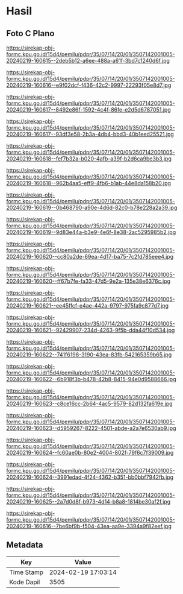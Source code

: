 # Hasil

## Foto C Plano

https://sirekap-obj-formc.kpu.go.id/15d4/pemilu/pdpr/35/07/14/20/01/3507142001005-20240219-160615--2deb5b12-a6ee-488a-a61f-3bd7c1240d6f.jpg

https://sirekap-obj-formc.kpu.go.id/15d4/pemilu/pdpr/35/07/14/20/01/3507142001005-20240219-160616--e9f02dcf-f436-42c2-9997-22293f05e8d7.jpg

https://sirekap-obj-formc.kpu.go.id/15d4/pemilu/pdpr/35/07/14/20/01/3507142001005-20240219-160617--8492e86f-1592-4c4f-86fe-e2d5d6787051.jpg

https://sirekap-obj-formc.kpu.go.id/15d4/pemilu/pdpr/35/07/14/20/01/3507142001005-20240219-160617--93df3e58-2b3a-4db4-bbd3-40b1eed25521.jpg

https://sirekap-obj-formc.kpu.go.id/15d4/pemilu/pdpr/35/07/14/20/01/3507142001005-20240219-160618--fef7b32a-b020-4afb-a39f-b2d6ca9be3b3.jpg

https://sirekap-obj-formc.kpu.go.id/15d4/pemilu/pdpr/35/07/14/20/01/3507142001005-20240219-160618--962b4aa5-eff9-4fb6-b1ab-44e8da158b20.jpg

https://sirekap-obj-formc.kpu.go.id/15d4/pemilu/pdpr/35/07/14/20/01/3507142001005-20240219-160619--0b468790-a90e-4d6d-82c0-b78e228a2a39.jpg

https://sirekap-obj-formc.kpu.go.id/15d4/pemilu/pdpr/35/07/14/20/01/3507142001005-20240219-160619--9d83e44a-b3e9-4e6f-8e38-2ac5295985b2.jpg

https://sirekap-obj-formc.kpu.go.id/15d4/pemilu/pdpr/35/07/14/20/01/3507142001005-20240219-160620--cc80a2de-69ea-4d17-ba75-7c2fd785eee4.jpg

https://sirekap-obj-formc.kpu.go.id/15d4/pemilu/pdpr/35/07/14/20/01/3507142001005-20240219-160620--ff67b7fe-fa33-47d5-9e2a-135e38e6376c.jpg

https://sirekap-obj-formc.kpu.go.id/15d4/pemilu/pdpr/35/07/14/20/01/3507142001005-20240219-160621--ee45ffcf-e4ae-442a-9797-975fa9c877d7.jpg

https://sirekap-obj-formc.kpu.go.id/15d4/pemilu/pdpr/35/07/14/20/01/3507142001005-20240219-160621--92429907-234d-4263-9f5b-dda44f10d534.jpg

https://sirekap-obj-formc.kpu.go.id/15d4/pemilu/pdpr/35/07/14/20/01/3507142001005-20240219-160622--741f6198-3190-43ea-83fb-542165359b65.jpg

https://sirekap-obj-formc.kpu.go.id/15d4/pemilu/pdpr/35/07/14/20/01/3507142001005-20240219-160622--6b918f3b-b478-42b8-8415-94e0d9588666.jpg

https://sirekap-obj-formc.kpu.go.id/15d4/pemilu/pdpr/35/07/14/20/01/3507142001005-20240219-160623--c8ce16cc-2b64-4ac5-9579-82d132fa619e.jpg

https://sirekap-obj-formc.kpu.go.id/15d4/pemilu/pdpr/35/07/14/20/01/3507142001005-20240219-160623--d5959267-8222-4501-abde-a2a7e6530ab9.jpg

https://sirekap-obj-formc.kpu.go.id/15d4/pemilu/pdpr/35/07/14/20/01/3507142001005-20240219-160624--fc60ae0b-80e2-4004-802f-79f6c7f39009.jpg

https://sirekap-obj-formc.kpu.go.id/15d4/pemilu/pdpr/35/07/14/20/01/3507142001005-20240219-160624--3991edad-4f24-4362-b351-bb0bbf7942fb.jpg

https://sirekap-obj-formc.kpu.go.id/15d4/pemilu/pdpr/35/07/14/20/01/3507142001005-20240219-160625--2a7d0d8f-b973-4d14-b8a8-1814be30af2f.jpg

https://sirekap-obj-formc.kpu.go.id/15d4/pemilu/pdpr/35/07/14/20/01/3507142001005-20240219-160616--7be6bf9b-f504-43ea-aa9e-3394a9f82eef.jpg


## Metadata

| Key        | Value               |
| ---------- | ------------------- |
| Time Stamp | 2024-02-19 17:03:14 |
| Kode Dapil | 3505                |



